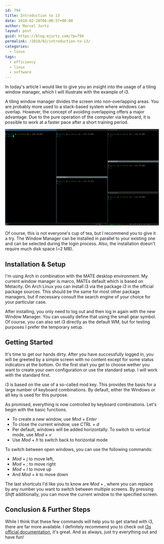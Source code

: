 ```yaml
---
id: 794
title: Introduction to i3
date: 2018-02-28T06:00:57+00:00
author: Marcel Jurtz
layout: post
guid: https://blog.mjurtz.com/?p=794
permalink: /2018/02/introduction-to-i3/
categories:
  - linux
tags:
  - efficiency
  - linux
  - software
---
```

In today's article I would like to give you an insight into the usage of a tiling window manager, which I will illustrate with the example of i3.

A tiling window manager divides the screen into non-overlapping areas. You are probably more used to a stack-based system where windows can overlap. However, the concept of avoiding overlapping offers a major advantage: Due to the pure operation of the computer via keyboard, it is possible to work at a faster pace after a short training period.

![i3 Example Screenshot](/assets/2018/i3_screenshot.png)

Of course, this is not everyone's cup of tea, but I recommend you to give it a try. The Window Manager can be installed in parallel to your existing one and can be selected during the login process. Also, the installation doesn't require much disk space (~2 MB).

## Installation & Setup

I'm using Arch in combination with the MATE desktop environment. My current window manager is marco, MATEs default which is based on Metacity. On Arch Linux you can install i3 via the package _i3_ in the official package sources. This should be the same for most other package managers, but if necessary consult the search engine of your choice for your particular case.

After installing, you only need to log out and then log in again with the new Window Manager. You can usually define that using the small gear symbol. Of course, you can also set i3 directly as the default WM, but for testing purposes I prefer the temporary setup.

## Getting Started

It's time to get our hands dirty. After you have successfully logged in, you will be greeted by a simple screen with no content except for some status indicators at the bottom. On the first start you get to choose wether you want to create your own configuration or use the standard setup. I will work with the standard first.

i3 is based on the use of a so-called mod key. This provides the basis for a large number of keyboard combinations. By default, either the Windows or alt key is used for this purpose.

As promised, everything is now controlled by keyboard combinations. Let's begin with the basic functions.

  * To create a new window, use _Mod + Enter_
  * To close the current window, use _CTRL + d_
  * Per default, windows will be added horizontally. To switch to vertical mode, use _Mod + v_
  * Use _Mod + h_ to switch back to horizontal mode

To switch between open windows, you can use the following commands:

  * _Mod + j_ to move left,
  * _Mod + ;_ to move right
  * _Mod + l_ to move up
  * And _Mod + k_ to move down

The last shortcuts I'd like you to know are _Mod + <number>_, where you can replace <number> by any number you want to switch between multiple screens. By pressing _Shift_ additionally, you can move the current window to the specified screen.

## Conclusion & Further Steps

While I think that these few commands will help you to get started with i3, there are far more available. I definitely recommend you to check out [i3s official documentation](https://i3wm.org/docs/), it's great. And as always, just try everything out and have fun!